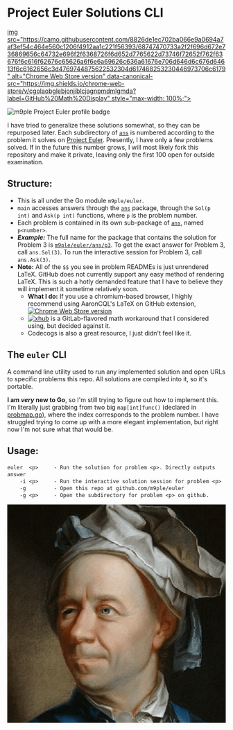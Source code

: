 # Project Euler Solutions CLI
[img src="https://camo.githubusercontent.com/8826de1ec702ba066e9a0694a7af3ef54c464e560c1206f4912aa1c221f56393/68747470733a2f2f696d672e736869656c64732e696f2f6368726f6d652d7765622d73746f72652f762f63676f6c616f62676c65626a6f6e6a69626c636a61676e706d646d6c676d64613f6c6162656c3d4769744875622532304d617468253230446973706c6179" alt="Chrome Web Store version" data-canonical-src="https://img.shields.io/chrome-web-store/v/cgolaobglebjonjiblcjagnpmdmlgmda?label=GitHub%20Math%20Display" style="max-width: 100%;">](https://chrome.google.com/webstore/detail/github-math-display/cgolaobglebjonjiblcjagnpmdmlgmda "Chrome Web Store link")

![m9ple Project Euler profile badge](https://projecteuler.net/profile/m9ple.png)

I have tried to generalize these solutions somewhat, so they can be repurposed later. Each subdirectory of [`ans`](ans) is numbered according to the problem it solves on [Project Euler](https://projecteuler.net). Presently, I have only a few problems solved. If in the future this number grows, I will most likely fork this repository and make it private, leaving only the first 100 open for outside examination.

## Structure:

* This is all under the Go module `m9ple/euler`.
* `main` accesses answers through the [`ans`](ans) package, through the `Sol(p int)` and `Ask(p int)` functions, where `p` is the problem number.
* Each problem is contained in its own sub-package of [`ans`](ans), named `p<number>`.
* ***Example:*** The full name for the package that contains the solution for Problem 3 is [`m9ple/euler/ans/p3`](ans/p3). To get the exact answer for Problem 3, call `ans.Sol(3)`. To run the interactive session for Problem 3, call `ans.Ask(3)`.
* **Note:** All of the `$$` you see in problem READMEs is just unrendered LaTeX. GitHub does not currently support any easy method of rendering LaTeX. This is such a hotly demanded feature that I have to believe they will implement it sometime relatively soon.
    * **What I do:** If you use a chromium-based browser, I highly recommend using AaronCQL's LaTeX on GitHub extension, [<img src="https://camo.githubusercontent.com/8826de1ec702ba066e9a0694a7af3ef54c464e560c1206f4912aa1c221f56393/68747470733a2f2f696d672e736869656c64732e696f2f6368726f6d652d7765622d73746f72652f762f63676f6c616f62676c65626a6f6e6a69626c636a61676e706d646d6c676d64613f6c6162656c3d4769744875622532304d617468253230446973706c6179" alt="Chrome Web Store version" data-canonical-src="https://img.shields.io/chrome-web-store/v/cgolaobglebjonjiblcjagnpmdmlgmda?label=GitHub%20Math%20Display" style="max-width: 100%;">](https://chrome.google.com/webstore/detail/github-math-display/cgolaobglebjonjiblcjagnpmdmlgmda "Chrome Web Store link")
    * [![xhub](https://img.shields.io/badge/Chrome%20extension-xhub-f2eecb)](https://chrome.google.com/webstore/detail/xhub/anidddebgkllnnnnjfkmjcaallemhjee) is a GitLab-flavored math workaround that I considered using, but decided against it.
    * Codecogs is also a great resource, I just didn't feel like it.

## The `euler` CLI

A command line utility used to run any implemented solution and open URLs to specific problems this repo. All solutions are compiled into it, so it's portable.

**I am *very* new to Go**, so I'm still trying to figure out how to implement this. I'm literally just grabbing from two big `map[int]func()` (declared in [probmap.go](ans/probmap.go)), where the index corresponds to the problem number. I have struggled trying to come up with a more elegant implementation, but right now I'm not sure what that would be.

## Usage:
```
euler  <p>     - Run the solution for problem <p>. Directly outputs answer
    -i <p>     - Run the interactive solution session for problem <p>
    -g         - Open this repo at github.com/m9ple/euler
    -g <p>     - Open the subdirectory for problem <p> on github.
```

![Portrait of Leonhard Euler](euler.png)
